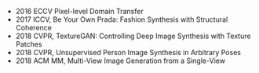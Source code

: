 + 2016 ECCV Pixel-level Domain Transfer 
+ 2017 ICCV, Be Your Own Prada: Fashion Synthesis with Structural Coherence 
+ 2018 CVPR, TextureGAN: Controlling Deep Image Synthesis with Texture Patches 
+ 2018 CVPR, Unsupervised Person Image Synthesis in Arbitrary Poses 
+ 2018 ACM MM, Multi-View Image Generation from a Single-View 
